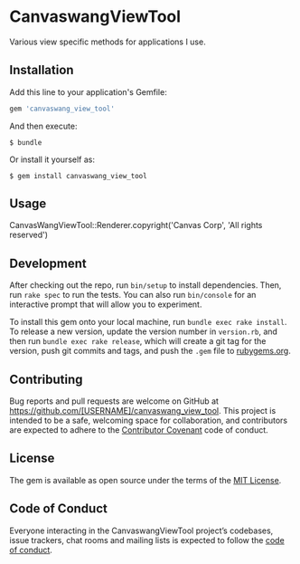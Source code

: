 # CanvaswangViewTool

Various view specific methods for applications I use.

## Installation

Add this line to your application's Gemfile:

```ruby
gem 'canvaswang_view_tool'
```

And then execute:

    $ bundle

Or install it yourself as:

    $ gem install canvaswang_view_tool

## Usage

CanvasWangViewTool::Renderer.copyright('Canvas Corp', 'All rights reserved')

## Development

After checking out the repo, run `bin/setup` to install dependencies. Then, run `rake spec` to run the tests. You can also run `bin/console` for an interactive prompt that will allow you to experiment.

To install this gem onto your local machine, run `bundle exec rake install`. To release a new version, update the version number in `version.rb`, and then run `bundle exec rake release`, which will create a git tag for the version, push git commits and tags, and push the `.gem` file to [rubygems.org](https://rubygems.org).

## Contributing

Bug reports and pull requests are welcome on GitHub at https://github.com/[USERNAME]/canvaswang_view_tool. This project is intended to be a safe, welcoming space for collaboration, and contributors are expected to adhere to the [Contributor Covenant](http://contributor-covenant.org) code of conduct.

## License

The gem is available as open source under the terms of the [MIT License](https://opensource.org/licenses/MIT).

## Code of Conduct

Everyone interacting in the CanvaswangViewTool project’s codebases, issue trackers, chat rooms and mailing lists is expected to follow the [code of conduct](https://github.com/[USERNAME]/canvaswang_view_tool/blob/master/CODE_OF_CONDUCT.md).
